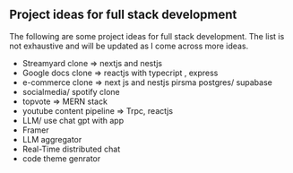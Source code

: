 
## Project ideas for full stack development

The following are some project ideas for full stack development. The list is not exhaustive and will be updated as I come across more ideas.

 - Streamyard clone => nextjs and nestjs 
 - Google docs clone => reactjs with typecript , express
 - e-commerce clone => next js and nestjs pirsma postgres/ supabase
 - socialmedia/ spotify clone
 - topvote => MERN stack
 - youtube content pipeline => Trpc, reactjs
 - LLM/ use chat gpt with app
 - Framer
 - LLM aggregator
 - Real-Time distributed chat
 - code theme genrator
